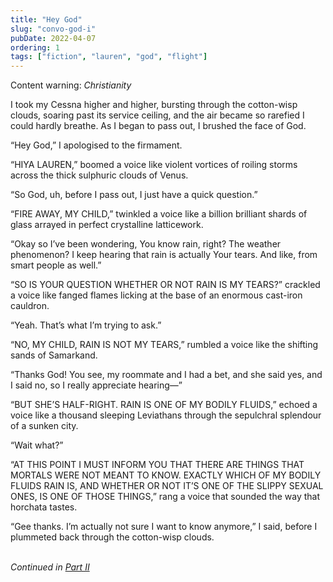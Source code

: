 ```yaml
---
title: "Hey God"
slug: "convo-god-i"
pubDate: 2022-04-07
ordering: 1
tags: ["fiction", "lauren", "god", "flight"]
---
```


<div class="content-warning">
<span class="small-caps">Content warning</span>: <i>Christianity</i>
</div>

<span class="small-caps">I took my Cessna</span> higher and higher, bursting through the cotton-wisp clouds, soaring past its service ceiling, and the air became so rarefied I could hardly breathe. As I began to pass out, I brushed the face of God.

“Hey God,” I apologised to the firmament.

“HIYA LAUREN,” boomed a voice like violent vortices of roiling storms across the thick sulphuric clouds of Venus.

“So God, uh, before I pass out, I just have a quick question.”

“FIRE AWAY, MY CHILD,” twinkled a voice like a billion brilliant shards of glass arrayed in perfect crystalline latticework.

“Okay so I’ve been wondering, You know rain, right? The weather phenomenon? I keep hearing that rain is actually Your tears. And like, from smart people as well.”

“SO IS YOUR QUESTION WHETHER OR NOT RAIN IS MY TEARS?” crackled a voice like fanged flames licking at the base of an enormous cast-iron cauldron.

“Yeah. That’s what I’m trying to ask.”

“NO, MY CHILD, RAIN IS NOT MY TEARS,” rumbled a voice like the shifting sands of Samarkand.

“Thanks God! You see, my roommate and I had a bet, and she said yes, and I said no, so I really appreciate hearing—”

“BUT SHE’S HALF-RIGHT. RAIN IS ONE OF MY BODILY FLUIDS,” echoed a voice like a thousand sleeping Leviathans through the sepulchral splendour of a sunken city.

“Wait what?”

“AT THIS POINT I MUST INFORM YOU THAT THERE ARE THINGS THAT MORTALS WERE NOT MEANT TO KNOW. EXACTLY WHICH OF MY BODILY FLUIDS RAIN IS, AND WHETHER OR NOT IT’S ONE OF THE SLIPPY SEXUAL ONES, IS ONE OF THOSE THINGS,” rang a voice that sounded the way that horchata tastes.

“Gee thanks. I’m actually not sure I want to know anymore,” I said, before I plummeted back through the cotton-wisp clouds.

<br />

<div class="commentary">
<i>
Continued in <a href="/posts/2022/09/13/convo-god-ii/">Part II</a>
</i>
</div>